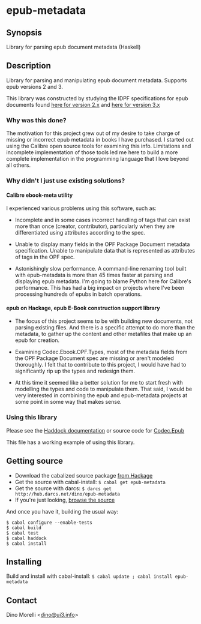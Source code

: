 # epub-metadata


## Synopsis

Library for parsing epub document metadata (Haskell)


## Description

Library for parsing and manipulating epub document metadata. Supports epub versions 2 and 3.

This library was constructed by studying the IDPF specifications for epub documents found [here for version 2.x](http://www.idpf.org/epub/20/spec/OPF_2.0.1_draft.htm) and [here for version 3.x](http://www.idpf.org/epub/30/spec/epub30-publications.html)


### Why was this done?

The motivation for this project grew out of my desire to take charge
of missing or incorrect epub metadata in books I have purchased. I
started out using the Calibre open source tools for examining this
info. Limitations and incomplete implementation of those tools led
me here to build a more complete implementation in the programming
language that I love beyond all others.


### Why didn't I just use existing solutions?

#### Calibre ebook-meta utility

I experienced various problems using this software, such as:

* Incomplete and in some cases incorrect handling of tags that can
  exist more than once (creator, contributor), particularly when they
  are differentiated using attributes according to the spec.

* Unable to display many fields in the OPF Package Document metadata
  specification. Unable to manipulate data that is represented as
  attributes of tags in the OPF spec.

* Astonishingly slow performance. A command-line renaming tool built with
  epub-metadata is more than 45 times faster at parsing and displaying
  epub metadata. I'm going to blame Python here for Calibre's
  performance. This has had a big impact on projects where I've been
  processing hundreds of epubs in batch operations.


#### epub on Hackage, epub E-Book construction support library

* The focus of this project seems to be with building new documents,
  not parsing existing files. And there is a specific attempt to do more
  than the metadata, to gather up the content and other metafiles that
  make up an epub for creation.

* Examining Codec.Ebook.OPF.Types, most of the metadata fields
  from the OPF Package Document spec are missing or aren't modeled
  thoroughly. I felt that to contribute to this project, I would have
  had to significantly rip up the types and redesign them.

* At this time it seemed like a better solution for me to
  start fresh with modelling the types and code to manipulate them. That
  said, I would be very interested in combining the epub and epub-metadata
  projects at some point in some way that makes sense.


### Using this library

   Please see the [Haddock documentation](http://hackage.haskell.org/package/epub-metadata-4.0/docs/Codec-Epub.html) or source code for
   [Codec.Epub](http://hub.darcs.net/dino/epub-metadata/browse/src/Codec/Epub.hs)

   This file has a working example of using this library.


## Getting source

- Download the cabalized source package [from Hackage](http://hackage.haskell.org/package/epub-metadata)
- Get the source with cabal-install: `$ cabal get epub-metadata`
- Get the source with darcs: `$ darcs get http://hub.darcs.net/dino/epub-metadata`
- If you're just looking, [browse the source](http://hub.darcs.net/dino/epub-metadata)

And once you have it, building the usual way:

    $ cabal configure --enable-tests
    $ cabal build
    $ cabal test
    $ cabal haddock
    $ cabal install


## Installing

Build and install with cabal-install:
  `$ cabal update ; cabal install epub-metadata`


## Contact

Dino Morelli <[dino@ui3.info](mailto:dino@ui3.info)>
